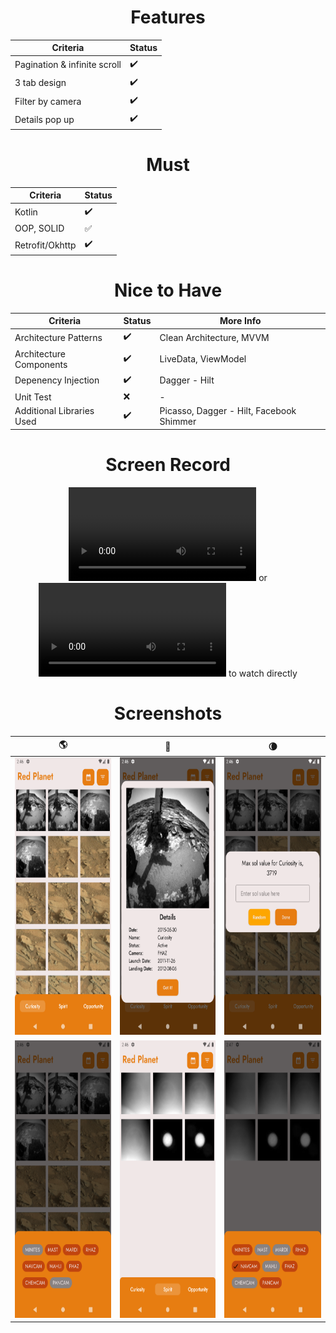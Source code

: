 <div align="center">

# Features

| Criteria                     | Status             |
| ---------------------------- | ------------------ |
| Pagination & infinite scroll | :heavy_check_mark: |
| 3 tab design                 | :heavy_check_mark: |
| Filter by camera             | :heavy_check_mark: |
| Details pop up               | :heavy_check_mark: |

# Must

| Criteria        | Status             |
| --------------- | ------------------ |
| Kotlin          | :heavy_check_mark: |
| OOP, SOLID      | :white_check_mark: |
| Retrofit/Okhttp | :heavy_check_mark: |

# Nice to Have

| Criteria                  | Status             | More Info                                |
| ------------------------- | ------------------ | ---------------------------------------- |
| Architecture Patterns     | :heavy_check_mark: | Clean Architecture, MVVM                 |
| Architecture Components   | :heavy_check_mark: | LiveData, ViewModel                      |
| Depenency Injection       | :heavy_check_mark: | Dagger - Hilt                            |
| Unit Test                 | :x:                |                    -                     |
| Additional Libraries Used | :heavy_check_mark: | Picasso, Dagger - Hilt, Facebook Shimmer |

# Screen Record
![Click here](./preview.webm) or ![here](https://github.com/mtndrms/project-nasa/raw/master/preview.webm) to watch directly

# Screenshots
|:earth_americas:| :rocket:| :waning_crescent_moon:|
| ------------------------- | ------------------ | ---------------------------------------- |
| <img src="./screenshots/0.png" width="216" height="444">     | <img src="./screenshots/1.png" width="216" height="444"> | <img src="./screenshots/2.png" width="216" height="444">|
| <img src="./screenshots/3.png" width="216" height="444">| <img src="./screenshots/4.png" width="216" height="444"> | <img src="./screenshots/5.png" width="216" height="444">|

</div>
